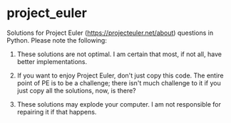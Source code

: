 project_euler
=============

Solutions for Project Euler (https://projecteuler.net/about) questions in Python. Please note the following:

1) These solutions are not optimal. I am certain that most, if not all, have better implementations.

2) If you want to enjoy Project Euler, don't just copy this code. The entire point of PE is to be a challenge; there isn't much challenge to it if you just copy all the solutions, now, is there?

3) These solutions may explode your computer. I am not responsible for repairing it if that happens.

